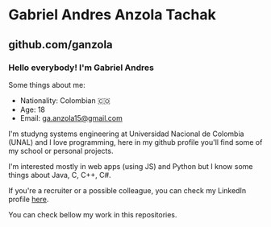 # Gabriel Andres Anzola Tachak

## github.com/ganzola

### Hello everybody! I'm Gabriel Andres

Some things about me:

- Nationality: Colombian 🇨🇴
- Age: 18
- Email: ga.anzola15@gmail.com

I'm studyng systems engineering at Universidad Nacional de Colombia (UNAL) and I love programming, here in my github profile you'll find some of my school or personal projects.

I'm interested mostly in web apps (using JS) and Python but I know some things about Java, C, C++, C#.

If you're a recruiter or a possible colleague, you can check my LinkedIn profile [here](https://www.linkedin.com/in/gaanzola/).

You can check bellow my work in this repositories.
